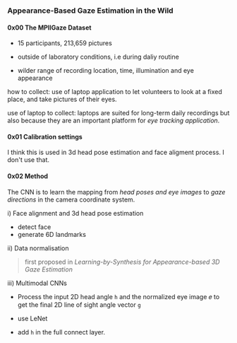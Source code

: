 ### Appearance-Based Gaze Estimation in the Wild

#### 0x00 The MPIIGaze Dataset

- 15 participants, 213,659 pictures

- outside of laboratory conditions, i.e during daliy routine
- wilder range of recording location, time, illumination and eye appearance

how to collect: use of laptop application to let volunteers to look at a fixed place, and take pictures of their eyes.

use of laptop to collect: laptops are suited for long-term daily recordings but also because they are an important platform for *eye tracking application*.

#### 0x01 Calibration settings

I think this is used in 3d head pose estimation and face aligment process. I don't use that.

#### 0x02 Method

The CNN is to learn the mapping from *head poses and eye images* to *gaze directions* in the camera coordinate system.

i) Face alignment and 3d head pose estimation

 - detect face
 - generate 6D landmarks

ii) Data normalisation

> first proposed in *Learning-by-Synthesis for Appearance-based 3D Gaze Estimation*

iii) Multimodal CNNs

- Process the input 2D head angle `h` and the normalized eye image 𝑒 to get the final 2D line of sight angle vector `g`

- use LeNet

- add `h` in the full connect layer.